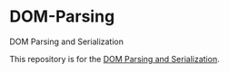 # DOM-Parsing
DOM Parsing and Serialization

This repository is for the [DOM Parsing and Serialization](https://w3c.github.io/DOM-Parsing/).
